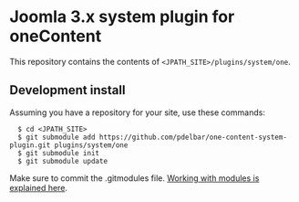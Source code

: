 # Joomla 3.x system plugin for oneContent

This repository contains the contents of `<JPATH_SITE>/plugins/system/one`. 

## Development install

Assuming you have a repository for your site, use these commands:

```
  $ cd <JPATH_SITE>
  $ git submodule add https://github.com/pdelbar/one-content-system-plugin.git plugins/system/one  
  $ git submodule init
  $ git submodule update
```

Make sure to commit the .gitmodules file. [Working with modules is explained here](https://chrisjean.com/2009/04/20/git-submodules-adding-using-removing-and-updating/:).
